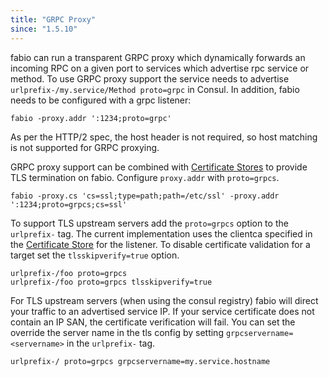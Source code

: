 ```yaml
---
title: "GRPC Proxy"
since: "1.5.10"
---
```


fabio can run a transparent GRPC proxy which dynamically forwards an incoming
RPC on a given port to services which advertise rpc service or method. To use GRPC
proxy support the service needs to advertise `urlprefix-/my.service/Method proto=grpc` in
Consul. In addition, fabio needs to be configured with a grpc listener:

```
fabio -proxy.addr ':1234;proto=grpc'
```

As per the HTTP/2 spec, the host header is not required, so host matching is not supported for GRPC proxying.

GRPC proxy support can be combined with [Certificate Stores](/feature/certificate-stores/) to provide TLS termination on fabio. Configure `proxy.addr` with `proto=grpcs`.

```
fabio -proxy.cs 'cs=ssl;type=path;path=/etc/ssl' -proxy.addr ':1234;proto=grpcs;cs=ssl'
```

To support TLS upstream servers add the `proto=grpcs` option to the
`urlprefix-` tag. The current implementation uses the clientca specified in the [Certificate Store](/feature/certificate-stores/) for the listener. To disable certificate
validation for a target set the `tlsskipverify=true` option.

```
urlprefix-/foo proto=grpcs
urlprefix-/foo proto=grpcs tlsskipverify=true
``` 

For TLS upstream servers (when using the consul registry) fabio will direct your traffic to an advertised service IP. If your service certificate does not contain an IP SAN, the certificate verification will fail. You can set the override the server name in the tls config by setting `grpcservername=<servername>` in the `urlprefix-` tag.

```
urlprefix-/ proto=grpcs grpcservername=my.service.hostname
``` 